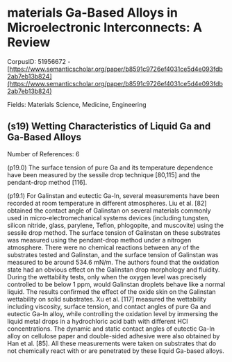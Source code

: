 # materials Ga-Based Alloys in Microelectronic Interconnects: A Review

CorpusID: 51956672 - [https://www.semanticscholar.org/paper/b8591c9726ef4031ce5d4e093fdb2ab7eb13b824](https://www.semanticscholar.org/paper/b8591c9726ef4031ce5d4e093fdb2ab7eb13b824)

Fields: Materials Science, Medicine, Engineering

## (s19) Wetting Characteristics of Liquid Ga and Ga-Based Alloys
Number of References: 6

(p19.0) The surface tension of pure Ga and its temperature dependence have been measured by the sessile drop technique [80,115] and the pendant-drop method [116].

(p19.1) For Galinstan and eutectic Ga-In, several measurements have been recorded at room temperature in different atmospheres. Liu et al. [82] obtained the contact angle of Galinstan on several materials commonly used in micro-electromechanical systems devices (including tungsten, silicon nitride, glass, parylene, Teflon, phlogopite, and muscovite) using the sessile drop method. The surface tension of Galinstan on these substrates was measured using the pendant-drop method under a nitrogen atmosphere. There were no chemical reactions between any of the substrates tested and Galinstan, and the surface tension of Galinstan was measured to be around 534.6 mN/m. The authors found that the oxidation state had an obvious effect on the Galinstan drop morphology and fluidity. During the wettability tests, only when the oxygen level was precisely controlled to be below 1 ppm, would Galinstan droplets behave like a normal liquid. The results confirmed the effect of the oxide skin on the Galinstan wettability on solid substrates. Xu et al. [117] measured the wettability including viscosity, surface tension, and contact angles of pure Ga and eutectic Ga-In alloy, while controlling the oxidation level by immersing the liquid metal drops in a hydrochloric acid bath with different HCl concentrations. The dynamic and static contact angles of eutectic Ga-In alloy on cellulose paper and double-sided adhesive were also obtained by Han et al. [85]. All these measurements were taken on substrates that do not chemically react with or are penetrated by these liquid Ga-based alloys.
